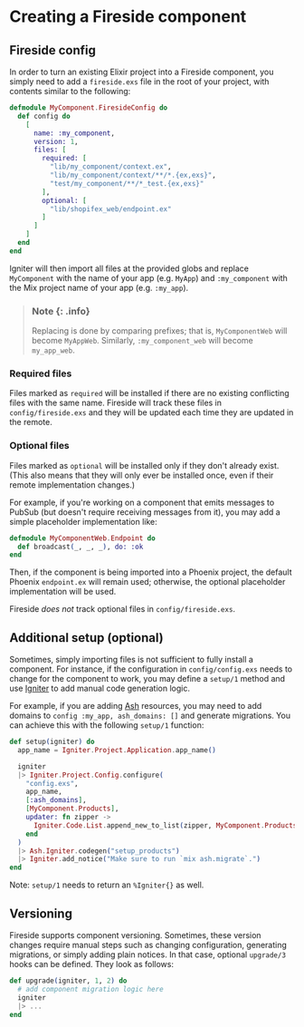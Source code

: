 # Creating a Fireside component

## Fireside config

In order to turn an existing Elixir project into a Fireside component, you
simply need to add a `fireside.exs` file in the root of your project,
with contents similar to the following:

```elixir
defmodule MyComponent.FiresideConfig do
  def config do
    [
      name: :my_component,
      version: 1,
      files: [
        required: [
          "lib/my_component/context.ex",
          "lib/my_component/context/**/*.{ex,exs}",
          "test/my_component/**/*_test.{ex,exs}"
        ],
        optional: [
          "lib/shopifex_web/endpoint.ex"
        ]
      ]
    ]
  end
end
```

Igniter will then import all files at the provided globs and replace
`MyComponent` with the name of your app (e.g. `MyApp`) and `:my_component`
with the Mix project name of your app (e.g. `:my_app`).

> ### Note {: .info}
> Replacing is done by comparing prefixes; that is, `MyComponentWeb` will
> become `MyAppWeb`. Similarly, `:my_component_web` will become 
> `my_app_web`.

### Required files

Files marked as `required` will be installed if there are no existing
conflicting files with the same name. Fireside will track these files in
`config/fireside.exs` and they will be updated each time they are updated
in the remote.

### Optional files
Files marked as `optional` will be installed only if they don't already exist.
(This also means that they will only ever be installed once, even if their
remote implementation changes.)

For example, if you're working on a component that emits messages to PubSub
(but doesn't require receiving messages from it), you may add a simple
placeholder implementation like:

```elixir
defmodule MyComponentWeb.Endpoint do
  def broadcast(_, _, _), do: :ok
end
```

Then, if the component is being imported into a Phoenix project, the default
Phoenix `endpoint.ex` will remain used; otherwise, the optional placeholder
implementation will be used.

Fireside _does not_ track optional files in `config/fireside.exs`.

## Additional setup (optional)

Sometimes, simply importing files is not sufficient to fully install a
component. For instance, if the configuration in `config/config.exs` needs
to change for the component to work, you may define a `setup/1` method and
use [Igniter](https://hexdocs.pm/igniter) to add manual code generation
logic.

For example, if you are adding [Ash](https://hexdocs.pm/ash) resources, you may
need to add domains to `config :my_app, ash_domains: []` and generate
migrations. You can achieve this with the following `setup/1` function:

```elixir
def setup(igniter) do
  app_name = Igniter.Project.Application.app_name()

  igniter
  |> Igniter.Project.Config.configure(
    "config.exs",
    app_name,
    [:ash_domains],
    [MyComponent.Products],
    updater: fn zipper ->
      Igniter.Code.List.append_new_to_list(zipper, MyComponent.Products)
    end
  )
  |> Ash.Igniter.codegen("setup_products")
  |> Igniter.add_notice("Make sure to run `mix ash.migrate`.")
end
```

Note: `setup/1` needs to return an `%Igniter{}` as well.

## Versioning

Fireside supports component versioning. Sometimes, these version changes
require manual steps such as changing configuration, generating migrations, or
simply adding plain notices. In that case, optional `upgrade/3` hooks can be
defined. They look as follows:

```elixir
def upgrade(igniter, 1, 2) do
  # add component migration logic here
  igniter
  |> ...
end
```
